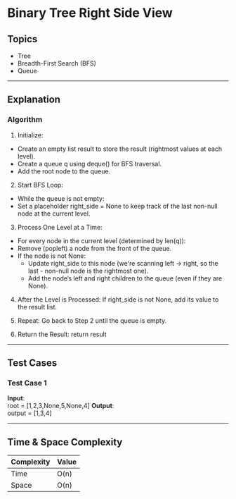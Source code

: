 # Binary Tree Right Side View

## Topics
- Tree
- Breadth-First Search (BFS)
- Queue

---

## Explanation

### Algorithm

1. Initialize:
- Create an empty list result to store the result (rightmost values at each level).
- Create a queue q using deque() for BFS traversal.
- Add the root node to the queue.


2. Start BFS Loop:
- While the queue is not empty:
- Set a placeholder right_side = None to keep track of the last non-null node at the current level.

3. Process One Level at a Time:
- For every node in the current level (determined by len(q)):
- Remove (popleft) a node from the front of the queue.
- If the node is not None:
    - Update right_side to this node (we're scanning left → right, so the last - non-null node is the rightmost one).
    - Add the node’s left and right children to the queue (even if they are None).


4. After the Level is Processed:
If right_side is not None, add its value to the result list.

5. Repeat:
Go back to Step 2 until the queue is empty.

6. Return the Result:
return result

---

## Test Cases

### Test Case 1
**Input**:  
root = [1,2,3,None,5,None,4]
**Output**:  
output = [1,3,4] 

---

## Time & Space Complexity

| Complexity | Value     |
|------------|-----------|
| Time       | O(n)      |
| Space      | O(n)      |